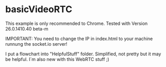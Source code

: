 basicVideoRTC
=============

This example is only recommended to Chrome.
Tested with Version 26.0.1410.40 beta-m


IMPORTANT: You need to change the IP in index.html to your machine runnung the socket.io server!

I put a flowchart into "HelpfulStuff" folder. Simplified, not pretty  but it may be helpful.
I´m also new with this WebRTC stuff ;)

